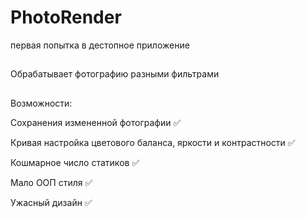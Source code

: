 # PhotoRender
первая попытка в дестопное приложение 

## 
Обрабатывает фотографию разными фильтрами

##

Возможности:

Сохранения измененной фотографии :white_check_mark:

Кривая настройка цветового баланса, яркости и контрастности :white_check_mark:

Кошмарное число статиков :white_check_mark:

Мало ООП стиля :white_check_mark:

Ужасный дизайн :white_check_mark:
